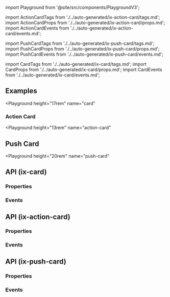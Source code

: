 import Playground from '@site/src/components/PlaygroundV3';

import ActionCardTags from './../auto-generated/ix-action-card/tags.md';
import ActionCardProps from './../auto-generated/ix-action-card/props.md';
import ActionCardEvents from './../auto-generated/ix-action-card/events.md';

import PushCardTags from './../auto-generated/ix-push-card/tags.md';
import PushCardProps from './../auto-generated/ix-push-card/props.md';
import PushCardEvents from './../auto-generated/ix-push-card/events.md';

import CardTags from './../auto-generated/ix-card/tags.md';
import CardProps from './../auto-generated/ix-card/props.md';
import CardEvents from './../auto-generated/ix-card/events.md';

## Examples

<CardTags/>

<Playground
  height="17rem"
  name="card"
  >
</Playground>

### Action Card
<ActionCardTags />

<Playground
  height="13rem"
  name="action-card"
  >
</Playground>

## Push Card

<PushCardTags />

<Playground
  height="20rem"
  name="push-card"
  >
</Playground>

## API (ix-card)

### Properties

<CardProps />

### Events

<CardEvents />

## API (ix-action-card)

### Properties

<ActionCardProps />

### Events

<ActionCardEvents />

## API (ix-push-card)

### Properties

<PushCardProps />

### Events

<PushCardEvents />


